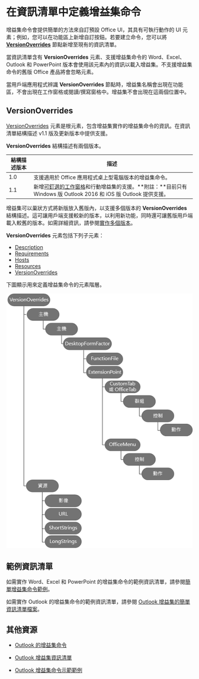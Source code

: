 # <a name="define-add-in-commands-in-your-manifest"></a>在資訊清單中定義增益集命令

增益集命令會提供簡單的方法來自訂預設 Office UI，其具有可執行動作的 UI 元素；例如，您可以在功能區上新增自訂按鈕。若要建立命令，您可以將 **[VersionOverrides](../../../reference/manifest/versionoverrides.md)** 節點新增至現有的資訊清單。 

當資訊清單含有 **VersionOverrides** 元素、支援增益集命令的 Word、Excel、Outlook 和 PowerPoint 版本會使用該元素內的資訊以載入增益集。不支援增益集命令的舊版 Office 產品將會忽略元素。

當用戶端應用程式辨識 **VersionOverrides** 節點時，增益集名稱會出現在功能區，不會出現在工作窗格或閱讀/撰寫窗格中。增益集不會出現在這兩個位置中。
 
## <a name="versionoverrides"></a>VersionOverrides

[VersionOverrides](../../../reference/manifest/versionoverrides.md) 元素是根元素，包含增益集實作的增益集命令的資訊。在資訊清單結構描述 v1.1 版及更新版本中提供支援。

**VersionOverrides** 結構描述有兩個版本。

| 結構描述版本 | 描述 |
|----------------|-------------|
| 1.0 | 支援適用於 Office 應用程式桌上型電腦版本的增益集命令。 | 
| 1.1 | 新增[可釘選的工作窗格](./pinnable-taskpane.md)和行動增益集的支援。**附註：**目前只有 Windows 版 Outlook 2016 和 iOS 版 Outlook 提供支援。 |

增益集可以巢狀方式將新版放入舊版內，以支援多個版本的 **VersionOverrides** 結構描述。這可讓用戶端支援較新的版本，以利用新功能，同時還可讓舊版用戶端載入較舊的版本。如需詳細資訊，請參閱[實作多個版本](../../../reference/manifest/versionoverrides.md#implementing-multiple-versions)。

**VersionOverrides** 元素包括下列子元素：

- [Description](../../../reference/manifest/description.md)
- [Requirements](../../../reference/manifest/requirements.md)
- [Hosts](../../../reference/manifest/hosts.md)
- [Resources](../../../reference/manifest/resources.md)
- [VersionOverrides](../../../reference/manifest/versionoverrides.md)

下圖顯示用來定義增益集命令的元素階層。 

![資訊清單中增益集命令元素的階層](../../../images/080da303-51c4-4882-b74a-7ba11517c0ad.png)

## <a name="sample-manifests"></a>範例資訊清單

如需實作 Word、Excel 和 PowerPoint 的增益集命令的範例資訊清單，請參閱[簡單增益集命令範例](https://github.com/OfficeDev/Office-Add-in-Commands-Samples/tree/master/Simple)。

如需實作 Outlook 的增益集命令的範例資訊清單，請參閱 [Outlook 增益集的簡單資訊清單檔案](https://github.com/jasonjoh/command-demo/blob/master/command-demo-manifest.xml)。

## <a name="additional-resources"></a>其他資源

- [Outlook 的增益集命令](../../outlook/add-in-commands-for-outlook.md)
    
- [Outlook 增益集資訊清單](../../outlook/manifests/manifests.md)
    
- [Outlook 增益集命令示範範例](https://github.com/jasonjoh/command-demo)
